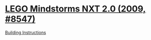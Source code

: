 # [LEGO Mindstorms NXT 2.0 (2009, #8547)](https://www.lego.com/en-us/service/buildinginstructions/8547)

[Building Instructions](https://www.lego.com/cdn/product-assets/product.bi.core.pdf/4589647.pdf)
